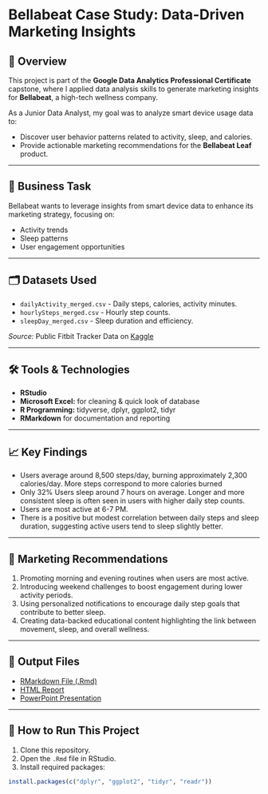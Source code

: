 # Bellabeat Case Study: Data-Driven Marketing Insights

## 📌 Overview
This project is part of the **Google Data Analytics Professional Certificate** capstone, where I applied data analysis skills to generate marketing insights for **Bellabeat**, a high-tech wellness company.

As a Junior Data Analyst, my goal was to analyze smart device usage data to:
- Discover user behavior patterns related to activity, sleep, and calories.
- Provide actionable marketing recommendations for the **Bellabeat Leaf** product.

---

## 🔎 Business Task
Bellabeat wants to leverage insights from smart device data to enhance its marketing strategy, focusing on:
- Activity trends
- Sleep patterns
- User engagement opportunities

---

## 🗂️ Datasets Used
- `dailyActivity_merged.csv` - Daily steps, calories, activity minutes.
- `hourlySteps_merged.csv` - Hourly step counts.
- `sleepDay_merged.csv` - Sleep duration and efficiency.

*Source:* Public Fitbit Tracker Data on [Kaggle](https://www.kaggle.com/datasets/arashnic/fitbit)

---

## 🛠️ Tools & Technologies
- **RStudio**
- **Microsoft Excel:** for cleaning & quick look of database 
- **R Programming:** tidyverse, dplyr, ggplot2, tidyr
- **RMarkdown** for documentation and reporting

---

## 📈 Key Findings
- Users average around 8,500 steps/day, burning approximately 2,300 calories/day. More steps correspond to more calories burned
- Only 32% Users sleep around 7 hours on average. Longer and more consistent sleep is often seen in users with higher daily step counts.
- Users are most active at 6-7 PM.
- There is a positive but modest correlation between daily steps and sleep duration, suggesting active users tend to sleep slightly better.

---

## 📢 Marketing Recommendations
1. Promoting morning and evening routines when users are most active.  
2. Introducing weekend challenges to boost engagement during lower activity periods.  
3. Using personalized notifications to encourage daily step goals that contribute to better sleep.  
4. Creating data-backed educational content highlighting the link between movement, sleep, and overall wellness.

---

## 📎 Output Files
- [RMarkdown File (.Rmd)](link-to-your-Rmd)
- [HTML Report](link-to-your-html)
- [PowerPoint Presentation](link-to-your-pdf)

---

## 🚀 How to Run This Project
1. Clone this repository.
2. Open the `.Rmd` file in RStudio.
3. Install required packages:
```r
install.packages(c("dplyr", "ggplot2", "tidyr", "readr"))
